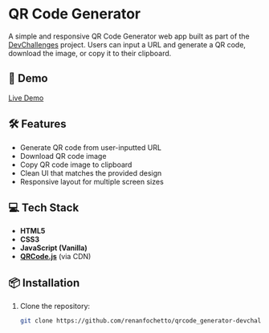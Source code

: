 # QR Code Generator

A simple and responsive QR Code Generator web app built as part of the [DevChallenges](https://devchallenges.io/challenge/qa-code-generator) project. Users can input a URL and generate a QR code, download the image, or copy it to their clipboard.

## 🚀 Demo

[Live Demo](https://qrcode-generator-devchallenges-eight.vercel.app/)

## 🛠 Features

- Generate QR code from user-inputted URL
- Download QR code image
- Copy QR code image to clipboard
- Clean UI that matches the provided design
- Responsive layout for multiple screen sizes

## 💻 Tech Stack

- **HTML5**
- **CSS3**
- **JavaScript (Vanilla)**
- **[QRCode.js](https://github.com/davidshimjs/qrcodejs)** (via CDN)

## 📦 Installation

1. Clone the repository:
   ```bash
   git clone https://github.com/renanfochetto/qrcode_generator-devchallenges.git
